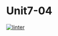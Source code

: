 # Unit7-04
[![linter](https://github.com/Abdullah-Al-Rashid/Unit7-04/workflows/linter/badge.svg)](https://github.com/marketplace/actions/super-linter)         
